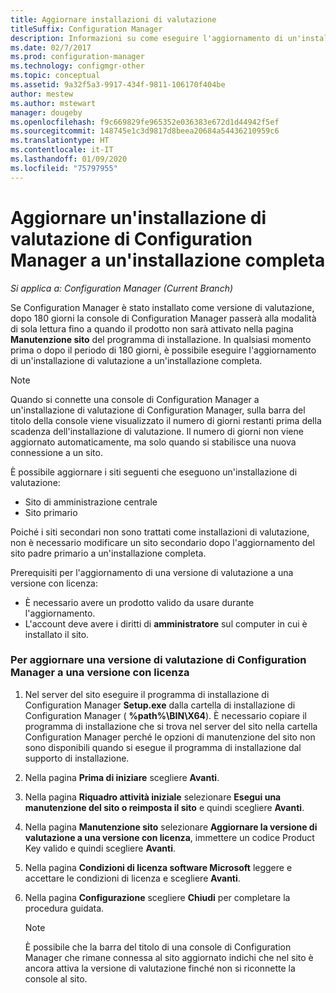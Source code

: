 ```yaml
---
title: Aggiornare installazioni di valutazione
titleSuffix: Configuration Manager
description: Informazioni su come eseguire l'aggiornamento di un'installazione di valutazione a installazione completa di Configuration Manager.
ms.date: 02/7/2017
ms.prod: configuration-manager
ms.technology: configmgr-other
ms.topic: conceptual
ms.assetid: 9a32f5a3-9917-434f-9811-106170f404be
author: mestew
ms.author: mstewart
manager: dougeby
ms.openlocfilehash: f9c669829fe965352e036383e672d1d44942f5ef
ms.sourcegitcommit: 148745e1c3d9817d8beea20684a54436210959c6
ms.translationtype: HT
ms.contentlocale: it-IT
ms.lasthandoff: 01/09/2020
ms.locfileid: "75797955"
---
```

# <a name="upgrade-an-evaluation-installation-of-configuration-manager-to-a-full-installation"></a>Aggiornare un'installazione di valutazione di Configuration Manager a un'installazione completa

*Si applica a: Configuration Manager (Current Branch)*

Se Configuration Manager è stato installato come versione di valutazione, dopo 180 giorni la console di Configuration Manager passerà alla modalità di sola lettura fino a quando il prodotto non sarà attivato nella pagina **Manutenzione sito** del programma di installazione. In qualsiasi momento prima o dopo il periodo di 180 giorni, è possibile eseguire l'aggiornamento di un'installazione di valutazione a un'installazione completa.  

> [!NOTE]  
>  Quando si connette una console di Configuration Manager a un'installazione di valutazione di Configuration Manager, sulla barra del titolo della console viene visualizzato il numero di giorni restanti prima della scadenza dell'installazione di valutazione. Il numero di giorni non viene aggiornato automaticamente, ma solo quando si stabilisce una nuova connessione a un sito.  

 È possibile aggiornare i siti seguenti che eseguono un'installazione di valutazione:  

-   Sito di amministrazione centrale  
-   Sito primario  

Poiché i siti secondari non sono trattati come installazioni di valutazione, non è necessario modificare un sito secondario dopo l'aggiornamento del sito padre primario a un'installazione completa.  

Prerequisiti per l'aggiornamento di una versione di valutazione a una versione con licenza:  

-   È necessario avere un prodotto valido da usare durante l'aggiornamento.  
-   L'account deve avere i diritti di **amministratore** sul computer in cui è installato il sito.  

### <a name="to-upgrade-an-evaluation-version-of-configuration-manager-to-a-licensed-version"></a>Per aggiornare una versione di valutazione di Configuration Manager a una versione con licenza  

1.  Nel server del sito eseguire il programma di installazione di Configuration Manager **Setup.exe** dalla cartella di installazione di Configuration Manager ( **%path%\BIN\X64**). È necessario copiare il programma di installazione che si trova nel server del sito nella cartella Configuration Manager perché le opzioni di manutenzione del sito non sono disponibili quando si esegue il programma di installazione dal supporto di installazione.  
2.  Nella pagina **Prima di iniziare** scegliere **Avanti**.  
3.  Nella pagina **Riquadro attività iniziale** selezionare **Esegui una manutenzione del sito o reimposta il sito** e quindi scegliere **Avanti**.  
4.  Nella pagina **Manutenzione sito** selezionare **Aggiornare la versione di valutazione a una versione con licenza**, immettere un codice Product Key valido e quindi scegliere **Avanti**.  
5.  Nella pagina **Condizioni di licenza software Microsoft** leggere e accettare le condizioni di licenza e scegliere **Avanti**.  
6.  Nella pagina **Configurazione** scegliere **Chiudi** per completare la procedura guidata.  

    > [!NOTE]  
    >  È possibile che la barra del titolo di una console di Configuration Manager che rimane connessa al sito aggiornato indichi che nel sito è ancora attiva la versione di valutazione finché non si riconnette la console al sito.  
